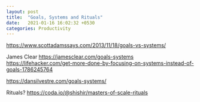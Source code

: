 ```yaml
---
layout: post
title:  "Goals, Systems and Rituals"
date:   2021-01-16 16:02:32 +0530
categories: Productivity
---
```



https://www.scottadamssays.com/2013/11/18/goals-vs-systems/

James Clear
https://jamesclear.com/goals-systems
https://lifehacker.com/get-more-done-by-focusing-on-systems-instead-of-goals-1786245764

https://dansilvestre.com/goals-systems/

Rituals?
https://coda.io/@shishir/masters-of-scale-rituals
